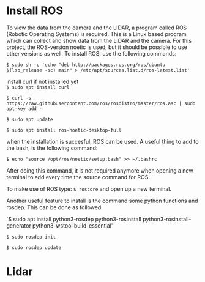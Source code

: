 # Install ROS

To view the data from the camera and the LIDAR, a program called ROS (Robotic Operating Systems) is required. This is a Linux based program which can collect and show data from the LIDAR and the camera. For this project, the ROS-version noetic is used, but it should be possible to use other versions as well. To install ROS, use the following commands:


`$ sudo sh -c 'echo "deb http://packages.ros.org/ros/ubuntu $(lsb_release -sc) main" > /etc/apt/sources.list.d/ros-latest.list'`

install curl if not installed yet <br />
`$ sudo apt install curl`

`$ curl -s https://raw.githubusercontent.com/ros/rosdistro/master/ros.asc | sudo apt-key add -`

`$ sudo apt update`

`$ sudo apt install ros-noetic-desktop-full`

when the installation is succesful, ROS can be used. A useful thing to add to the bash, is the following command:

`$ echo "source /opt/ros/noetic/setup.bash" >> ~/.bashrc`

After doing this command, it is not required anymore when opening a new terminal to add every time the source command for ROS.

To make use of ROS type: `$ roscore` and open up a new terminal.

Another useful feature to install is the command some python functions and rosdep. This can be done as followed:

`$ sudo apt install python3-rosdep python3-rosinstall python3-rosinstall-generator python3-wstool build-essential'

`$ sudo rosdep init`

`$ sudo rosdep update`

# Lidar

